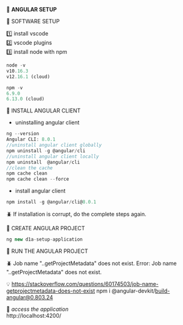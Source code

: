 :beginner: **ANGULAR SETUP**

:scroll: SOFTWARE SETUP

:one: install vscode  
:two: vscode plugins  
:three: install node with npm

```js
node -v
v10.16.3
v12.16.1 (cloud)

npm -v
6.9.0
6.13.0 (cloud)
```

:scroll: INSTALL ANGULAR CLIENT

- uninstalling angular client

```js
ng --version
Angular CLI: 8.0.1
//uninstall angular client globally
npm uninstall -g @angular/cli
//uninstall angular client locally
npm uninstall  @angular/cli
//clean the cache
npm cache clean
npm cache clean --force
```

- install angular client

```js
npm install -g @angular/cli@8.0.1
```

:beetle: If installation is corrupt, do the complete steps again.

:scroll: CREATE ANGULAR PROJECT

```js
ng new d1a-setup-application
```

:scroll: RUN THE ANGULAR PROJECT

:beetle: Job name "..getProjectMetadata" does not exist.
Error: Job name "..getProjectMetadata" does not exist.

:bulb: https://stackoverflow.com/questions/60174503/job-name-getprojectmetadata-does-not-exist
npm i @angular-devkit/build-angular@0.803.24

:bookmark: _access the application_  
 http://localhost:4200/

